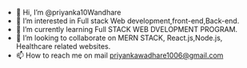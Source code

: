- 👋 Hi, I’m @priyanka10Wandhare
- 👀 I’m interested in Full stack Web development,front-end,Back-end.
- 🌱 I’m currently learning Full STACK WEB DVELOPMENT PROGRAM.
- 💞️ I’m looking to collaborate on MERN STACK, React.js,Node.js, Healthcare related websites.
- 📫 How to reach me on mail priyankawadhare1006@gmail.com
  

<!---
priyanka10Wandhare/priyanka10Wandhare is a ✨ special ✨ repository because its `README.md` (this file) appears on your GitHub profile.
You can click the Preview link to take a look at your changes.
--->
